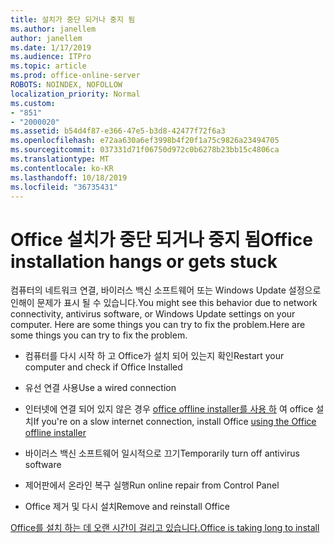 ```yaml
---
title: 설치가 중단 되거나 중지 됨
ms.author: janellem
author: janellem
ms.date: 1/17/2019
ms.audience: ITPro
ms.topic: article
ms.prod: office-online-server
ROBOTS: NOINDEX, NOFOLLOW
localization_priority: Normal
ms.custom:
- "851"
- "2000020"
ms.assetid: b54d4f87-e366-47e5-b3d8-42477f72f6a3
ms.openlocfilehash: e72aa630a6ef3998b4f20f1a75c9826a23494705
ms.sourcegitcommit: 037331d71f06750d972c0b6278b23bb15c4806ca
ms.translationtype: MT
ms.contentlocale: ko-KR
ms.lasthandoff: 10/18/2019
ms.locfileid: "36735431"
---
```

# <a name="office-installation-hangs-or-gets-stuck"></a><span data-ttu-id="330be-102">Office 설치가 중단 되거나 중지 됨</span><span class="sxs-lookup"><span data-stu-id="330be-102">Office installation hangs or gets stuck</span></span>

<span data-ttu-id="330be-103">컴퓨터의 네트워크 연결, 바이러스 백신 소프트웨어 또는 Windows Update 설정으로 인해이 문제가 표시 될 수 있습니다.</span><span class="sxs-lookup"><span data-stu-id="330be-103">You might see this behavior due to network connectivity, antivirus software, or Windows Update settings on your computer.</span></span> <span data-ttu-id="330be-104">Here are some things you can try to fix the problem.</span><span class="sxs-lookup"><span data-stu-id="330be-104">Here are some things you can try to fix the problem.</span></span>
  
- <span data-ttu-id="330be-105">컴퓨터를 다시 시작 하 고 Office가 설치 되어 있는지 확인</span><span class="sxs-lookup"><span data-stu-id="330be-105">Restart your computer and check if Office Installed</span></span>

- <span data-ttu-id="330be-106">유선 연결 사용</span><span class="sxs-lookup"><span data-stu-id="330be-106">Use a wired connection</span></span>

- <span data-ttu-id="330be-107">인터넷에 연결 되어 있지 않은 경우 [office offline installer를 사용 하](https://support.office.com/article/f0a85fe7-118f-41cb-a791-d59cef96ad1c?wt.mc_id=Alchemy_ClientDIA) 여 office 설치</span><span class="sxs-lookup"><span data-stu-id="330be-107">If you're on a slow internet connection, install Office [using the Office offline installer](https://support.office.com/article/f0a85fe7-118f-41cb-a791-d59cef96ad1c?wt.mc_id=Alchemy_ClientDIA)</span></span>

- <span data-ttu-id="330be-108">바이러스 백신 소프트웨어 일시적으로 끄기</span><span class="sxs-lookup"><span data-stu-id="330be-108">Temporarily turn off antivirus software</span></span>

- <span data-ttu-id="330be-109">제어판에서 온라인 복구 실행</span><span class="sxs-lookup"><span data-stu-id="330be-109">Run online repair from Control Panel</span></span>

- <span data-ttu-id="330be-110">Office 제거 및 다시 설치</span><span class="sxs-lookup"><span data-stu-id="330be-110">Remove and reinstall Office</span></span>

[<span data-ttu-id="330be-111">Office를 설치 하는 데 오랜 시간이 걸리고 있습니다.</span><span class="sxs-lookup"><span data-stu-id="330be-111">Office is taking long to install</span></span>](https://support.office.com/article/0f09f357-3fef-42a6-b8aa-cef4c6c44bdf?wt.mc_id=Alchemy_ClientDIA)
  